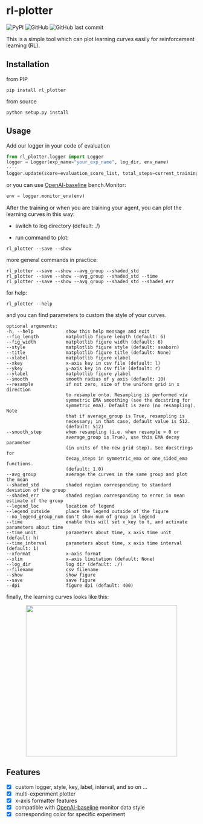 # rl-plotter

![PyPI](https://img.shields.io/pypi/v/rl_plotter?style=flat-square) ![GitHub](https://img.shields.io/github/license/gxywy/rl-plotter?style=flat-square) ![GitHub last commit](https://img.shields.io/github/last-commit/gxywy/rl-plotter?style=flat-square)

 This is a simple tool which can plot learning curves easily for reinforcement learning (RL).

## Installation

from PIP

```
pip install rl_plotter
```

from source

```
python setup.py install
```

## Usage

Add our logger in your code of evaluation

```python
from rl_plotter.logger import Logger
logger = Logger(exp_name="your_exp_name", log_dir, env_name)
····
logger.update(score=evaluation_score_list, total_steps=current_training_steps)
```

or you can use [OpenAI-baseline](https://github.com/openai/baselines) bench.Monitor:

```python
env = logger.monitor_env(env)
```

After the training or when you are training your agent, you can plot the learning curves in this way:

- switch to log directory (default: ./)

- run command to plot:

```
rl_plotter --save --show
```



more general commands in practice:

```
rl_plotter --save --show --avg_group --shaded_std
rl_plotter --save --show --avg_group --shaded_std --time
rl_plotter --save --show --avg_group --shaded_std --shaded_err
```



for help:

```
rl_plotter --help
```

and you can find  parameters to custom the style of your curves.

```
optional arguments:
-h, --help            show this help message and exit
--fig_length          matplotlib figure length (default: 6)
--fig_width           matplotlib figure width (default: 6)
--style               matplotlib figure style (default: seaborn)
--title               matplotlib figure title (default: None)
--xlabel              matplotlib figure xlabel
--xkey                x-axis key in csv file (default: l)
--ykey                y-axis key in csv file (default: r)
--ylabel              matplotlib figure ylabel
--smooth              smooth radius of y axis (default: 10)
--resample            if not zero, size of the uniform grid in x direction
                      to resample onto. Resampling is performed via
                      symmetric EMA smoothing (see the docstring for
                      symmetric_ema). Default is zero (no resampling). Note
                      that if average_group is True, resampling is
                      necessary; in that case, default value is 512.
                      (default: 512)
--smooth_step         when resampling (i.e. when resample > 0 or
					  average_group is True), use this EMA decay parameter
                      (in units of the new grid step). See docstrings for
                      decay_steps in symmetric_ema or one_sided_ema functions. 
                      (default: 1.0)
--avg_group           average the curves in the same group and plot the mean
--shaded_std          shaded region corresponding to standard deviation of the group
--shaded_err          shaded region corresponding to error in mean estimate of the group
--legend_loc          location of legend
--legend_outside      place the legend outside of the figure
--no_legend_group_num don't show num of group in legend
--time                enable this will set x_key to t, and activate parameters about time
--time_unit           parameters about time, x axis time unit (default: h)
--time_interval       parameters about time, x axis time interval (default: 1)
--xformat             x-axis format
--xlim                x-axis limitation (default: None)
--log_dir             log dir (default: ./)
--filename            csv filename
--show                show figure
--save                save figure
--dpi                 figure dpi (default: 400)
```



finally, the learning curves looks like this:

<div align="center"><img width="400" height="400" src="https://github.com/gxywy/rl-plotter/blob/master/imgs/figure_1.png?raw=true"/></div>

## Features

- [x] custom logger, style, key, label, interval, and so on ...
- [x] multi-experiment plotter
- [x] x-axis formatter features
- [x] compatible with [OpenAI-baseline](https://github.com/openai/baselines) monitor data style
- [x] corresponding color for specific experiment